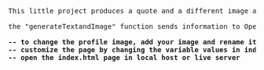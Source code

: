 <pre>
This little project produces a quote and a different image according to ypur 'interests' whenever you land on the page
  
the "generateTextandImage" function sends information to OpenAI's GPT model and UnSplash which provide us the related quote and image respectively.
  
<b>-- to change the profile image, add your image and rename it avatar.jpg after deleting the old one.
-- customize the page by changing the variable values in index.js
-- open the index.html page in local host or live server</b>
</pre>

